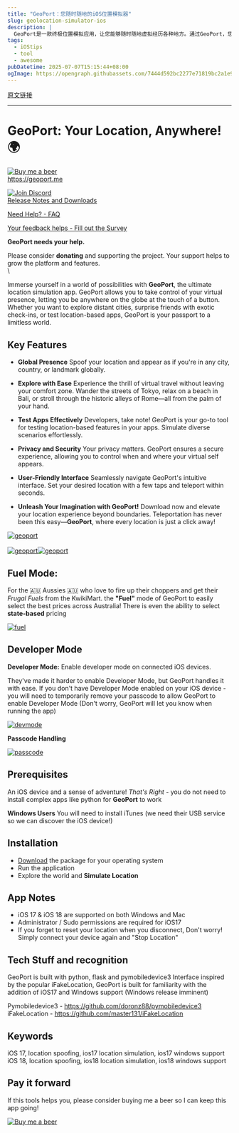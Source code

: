 ```yaml
---
title: "GeoPort：您随时随地的iOS位置模拟器"
slug: geolocation-simulator-ios
description: |
  GeoPort是一款终极位置模拟应用，让您能够随时随地虚拟经历各种地方。通过GeoPort，您可以轻松测试基于位置的应用，全方位模拟多种场景，享受无边界的虚拟旅行体验。支持iOS 17及18，带给您无与伦比的便利与乐趣。
tags: 
  - iOStips
  - tool
  - awesome
pubDatetime: 2025-07-07T15:15:44+08:00
ogImage: https://opengraph.githubassets.com/7444d592bc2277e71819bc2a1e94cdaa0ab60d657939c4f1af1fd388424eeb05/davesc63/GeoPort
---
```


[原文链接](https://github.com/davesc63/GeoPort)

---

# GeoPort: Your Location, Anywhere! 🌍

[](#geoport-your-location-anywhere-)

[![Buy me a beer](https://camo.githubusercontent.com/03be74c5261caccb800d8a4b1ac46814181389f56cba90473163aeefdcb8966b/68747470733a2f2f696d672e6275796d6561636f666665652e636f6d2f627574746f6e2d6170692f3f746578743d4275792532306d65253230612532306265657226656d6f6a693df09f8dba26736c75673d646176657363363326627574746f6e5f636f6c6f75723d46464444303026666f6e745f636f6c6f75723d303030303030266f75746c696e655f636f6c6f75723d30303030303026636f666665655f636f6c6f75723d666666666666)](https://www.buymeacoffee.com/davesc63)\
<https://geoport.me>

[![Join Discord](https://camo.githubusercontent.com/5ade461d8a715c6bbe0f36287443aa8b99d99bd206f9b66afb97e71d39d9874f/68747470733a2f2f696d672e736869656c64732e696f2f62616467652f446973636f72642d4a6f696e25323055732d3732383944413f6c6f676f3d646973636f7264267374796c653d666f722d7468652d6261646765)](https://discord.gg/genRca55Nb)\
[Release Notes and Downloads](https://github.com/davesc63/GeoPort/releases/tag/v4.0.2)

[Need Help? - FAQ](https://github.com/davesc63/GeoPort/blob/main/FAQ.md)

[Your feedback helps - Fill out the Survey](https://www.surveymonkey.com/r/BLQ8M75)

**GeoPort needs your help.**

Please consider **donating** and supporting the project. Your support helps to grow the platform and features.\
\


Immerse yourself in a world of possibilities with **GeoPort**, the ultimate location simulation app. GeoPort allows you to take control of your virtual presence, letting you be anywhere on the globe at the touch of a button. Whether you want to explore distant cities, surprise friends with exotic check-ins, or test location-based apps, GeoPort is your passport to a limitless world.

## Key Features

[](#key-features)

* **Global Presence** Spoof your location and appear as if you're in any city, country, or landmark globally.

* **Explore with Ease** Experience the thrill of virtual travel without leaving your comfort zone. Wander the streets of Tokyo, relax on a beach in Bali, or stroll through the historic alleys of Rome—all from the palm of your hand.

* **Test Apps Effectively** Developers, take note! GeoPort is your go-to tool for testing location-based features in your apps. Simulate diverse scenarios effortlessly.

* **Privacy and Security** Your privacy matters. GeoPort ensures a secure experience, allowing you to control when and where your virtual self appears.

* **User-Friendly Interface** Seamlessly navigate GeoPort's intuitive interface. Set your desired location with a few taps and teleport within seconds.

* **Unleash Your Imagination with GeoPort!** Download now and elevate your location experience beyond boundaries. Teleportation has never been this easy—**GeoPort**, where every location is just a click away!

[![geoport](https://raw.githubusercontent.com/davesc63/GeoPort/main/images/geoport2.png)](https://raw.githubusercontent.com/davesc63/GeoPort/main/images/geoport2.png)\
\
[![geoport](https://raw.githubusercontent.com/davesc63/GeoPort/main/images/geoport-demo.gif)](https://raw.githubusercontent.com/davesc63/GeoPort/main/images/geoport-demo.gif)[![geoport](https://raw.githubusercontent.com/davesc63/GeoPort/main/images/geoport-demo.gif) ](https://raw.githubusercontent.com/davesc63/GeoPort/main/images/geoport-demo.gif)     [](https://raw.githubusercontent.com/davesc63/GeoPort/main/images/geoport-demo.gif)

## Fuel Mode:

[](#fuel-mode)

For the 🇦🇺 Aussies 🇦🇺 who love to fire up their choppers and get their *Frugal Fuels* from the KwikiMart. the **"Fuel"** mode of GeoPort to easily select the best prices across Australia! There is even the ability to select **state-based** pricing

[![fuel](https://github.com/davesc63/GeoPort/raw/main/images/fuel.png)](https://github.com/davesc63/GeoPort/blob/main/images/fuel.png)

## Developer Mode

[](#developer-mode)

**Developer Mode:** Enable developer mode on connected iOS devices.

They've made it harder to enable Developer Mode, but GeoPort handles it with ease. If you don't have Developer Mode enabled on your iOS device - you will need to temporarily remove your passcode to allow GeoPort to enable Developer Mode (Don't worry, GeoPort will let you know when running the app)

[![devmode](https://github.com/davesc63/GeoPort/raw/main/images/devmode.png)](https://github.com/davesc63/GeoPort/blob/main/images/devmode.png)

**Passcode Handling**

[![passcode](https://github.com/davesc63/GeoPort/raw/main/images/passcode.png)](https://github.com/davesc63/GeoPort/blob/main/images/passcode.png)

## Prerequisites

[](#prerequisites)

An iOS device and a sense of adventure! *That's Right* - you do not need to install complex apps like python for **GeoPort** to work

**Windows Users** You will need to install iTunes (we need their USB service so we can discover the iOS device!)

## Installation

[](#installation)

* [Download](https://github.com/davesc63/GeoPort/releases/) the package for your operating system
* Run the application
* Explore the world and **Simulate Location**

## App Notes

[](#app-notes)

* iOS 17 & iOS 18 are supported on both Windows and Mac
* Administrator / Sudo permissions are required for iOS17
* If you forget to reset your location when you disconnect, Don't worry! Simply connect your device again and "Stop Location"

## Tech Stuff and recognition

[](#tech-stuff-and-recognition)

GeoPort is built with python, flask and pymobiledevice3 Interface inspired by the popular iFakeLocation, GeoPort is built for familiarity with the addition of iOS17 and Windows support (Windows release imminent)

Pymobiledevice3 - <https://github.com/doronz88/pymobiledevice3>\
iFakeLocation - <https://github.com/master131/iFakeLocation>

## Keywords

[](#keywords)

iOS 17, location spoofing, ios17 location simulation, ios17 windows support\
iOS 18, location spoofing, ios18 location simulation, ios18 windows support

## Pay it forward

[](#pay-it-forward)

If this tools helps you, please consider buying me a beer so I can keep this app going!

[![Buy me a beer](https://camo.githubusercontent.com/03be74c5261caccb800d8a4b1ac46814181389f56cba90473163aeefdcb8966b/68747470733a2f2f696d672e6275796d6561636f666665652e636f6d2f627574746f6e2d6170692f3f746578743d4275792532306d65253230612532306265657226656d6f6a693df09f8dba26736c75673d646176657363363326627574746f6e5f636f6c6f75723d46464444303026666f6e745f636f6c6f75723d303030303030266f75746c696e655f636f6c6f75723d30303030303026636f666665655f636f6c6f75723d666666666666)](https://www.buymeacoffee.com/davesc63)



